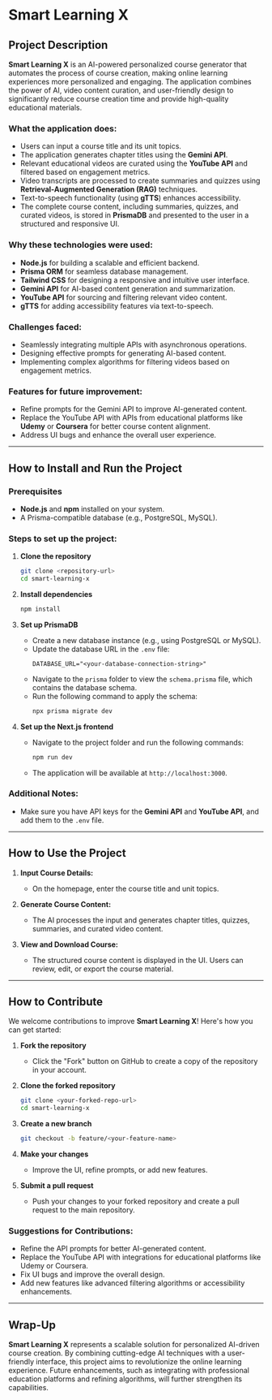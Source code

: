 # Smart Learning X

## Project Description
**Smart Learning X** is an AI-powered personalized course generator that automates the process of course creation, making online learning experiences more personalized and engaging. The application combines the power of AI, video content curation, and user-friendly design to significantly reduce course creation time and provide high-quality educational materials.

### What the application does:
- Users can input a course title and its unit topics.
- The application generates chapter titles using the **Gemini API**.
- Relevant educational videos are curated using the **YouTube API** and filtered based on engagement metrics.
- Video transcripts are processed to create summaries and quizzes using **Retrieval-Augmented Generation (RAG)** techniques.
- Text-to-speech functionality (using **gTTS**) enhances accessibility.
- The complete course content, including summaries, quizzes, and curated videos, is stored in **PrismaDB** and presented to the user in a structured and responsive UI.

### Why these technologies were used:
- **Node.js** for building a scalable and efficient backend.
- **Prisma ORM** for seamless database management.
- **Tailwind CSS** for designing a responsive and intuitive user interface.
- **Gemini API** for AI-based content generation and summarization.
- **YouTube API** for sourcing and filtering relevant video content.
- **gTTS** for adding accessibility features via text-to-speech.

### Challenges faced:
- Seamlessly integrating multiple APIs with asynchronous operations.
- Designing effective prompts for generating AI-based content.
- Implementing complex algorithms for filtering videos based on engagement metrics.

### Features for future improvement:
- Refine prompts for the Gemini API to improve AI-generated content.
- Replace the YouTube API with APIs from educational platforms like **Udemy** or **Coursera** for better course content alignment.
- Address UI bugs and enhance the overall user experience.

---

## How to Install and Run the Project

### Prerequisites
- **Node.js** and **npm** installed on your system.
- A Prisma-compatible database (e.g., PostgreSQL, MySQL).

### Steps to set up the project:

1. **Clone the repository**
   ```bash
   git clone <repository-url>
   cd smart-learning-x
   ```

2. **Install dependencies**
   ```bash
   npm install
   ```

3. **Set up PrismaDB**
   - Create a new database instance (e.g., using PostgreSQL or MySQL).
   - Update the database URL in the `.env` file:
     ```env
     DATABASE_URL="<your-database-connection-string>"
     ```
   - Navigate to the `prisma` folder to view the `schema.prisma` file, which contains the database schema.
   - Run the following command to apply the schema:
     ```bash
     npx prisma migrate dev
     ```

4. **Set up the Next.js frontend**
   - Navigate to the project folder and run the following commands:
     ```bash
     npm run dev
     ```
   - The application will be available at `http://localhost:3000`.

### Additional Notes:
- Make sure you have API keys for the **Gemini API** and **YouTube API**, and add them to the `.env` file.

---

## How to Use the Project
1. **Input Course Details:**
   - On the homepage, enter the course title and unit topics.

2. **Generate Course Content:**
   - The AI processes the input and generates chapter titles, quizzes, summaries, and curated video content.

3. **View and Download Course:**
   - The structured course content is displayed in the UI. Users can review, edit, or export the course material.

---

## How to Contribute
We welcome contributions to improve **Smart Learning X**! Here's how you can get started:

1. **Fork the repository**
   - Click the "Fork" button on GitHub to create a copy of the repository in your account.

2. **Clone the forked repository**
   ```bash
   git clone <your-forked-repo-url>
   cd smart-learning-x
   ```

3. **Create a new branch**
   ```bash
   git checkout -b feature/<your-feature-name>
   ```

4. **Make your changes**
   - Improve the UI, refine prompts, or add new features.

5. **Submit a pull request**
   - Push your changes to your forked repository and create a pull request to the main repository.

### Suggestions for Contributions:
- Refine the API prompts for better AI-generated content.
- Replace the YouTube API with integrations for educational platforms like Udemy or Coursera.
- Fix UI bugs and improve the overall design.
- Add new features like advanced filtering algorithms or accessibility enhancements.

---

## Wrap-Up
**Smart Learning X** represents a scalable solution for personalized AI-driven course creation. By combining cutting-edge AI techniques with a user-friendly interface, this project aims to revolutionize the online learning experience. Future enhancements, such as integrating with professional education platforms and refining algorithms, will further strengthen its capabilities.

